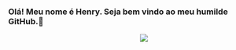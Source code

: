 ### Olá! Meu nome é Henry. Seja bem vindo ao meu humilde GitHub.👋

<p align="center">
    &nbsp;&nbsp;&nbsp;&nbsp;&nbsp;&nbsp;&nbsp;&nbsp;&nbsp;&nbsp;&nbsp;
    <a href="#">
        <img src="https://github-readme-stats.vercel.app/api/top-langs/?username=heenrYnog&layout=compact&theme=dark"/>
    </a>
</p>
